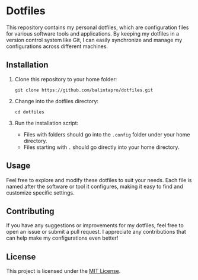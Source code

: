# Dotfiles

This repository contains my personal dotfiles, which are configuration files for various software tools and applications. By keeping my dotfiles in a version control system like Git, I can easily synchronize and manage my configurations across different machines.

## Installation

1. Clone this repository to your home folder:

   ```shell
   git clone https://github.com/balintapro/dotfiles.git
   ```

2. Change into the dotfiles directory:

   ```shell
   cd dotfiles
   ```

3. Run the installation script:
   - Files with folders should go into the `.config` folder under your home directory.
   - Files starting with `.` should go directly into your home directory.

## Usage

Feel free to explore and modify these dotfiles to suit your needs. Each file is named after the software or tool it configures, making it easy to find and customize specific settings.

## Contributing

If you have any suggestions or improvements for my dotfiles, feel free to open an issue or submit a pull request. I appreciate any contributions that can help make my configurations even better!

## License

This project is licensed under the [MIT License](LICENSE).
